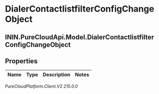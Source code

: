 # DialerContactlistfilterConfigChangeObject

## ININ.PureCloudApi.Model.DialerContactlistfilterConfigChangeObject

## Properties

|Name | Type | Description | Notes|
|------------ | ------------- | ------------- | -------------|



_PureCloudPlatform.Client.V2 215.0.0_
